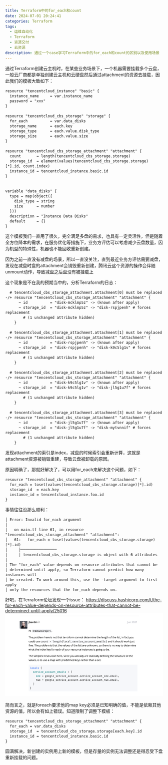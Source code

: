```yaml
---
title: Terraform中的for_each和count
date: 2024-07-01 20:24:41
categories: Terraform
tags:
  - 运维自动化
  - Terraform
  - 资源交付
  - 云资源
description: 通过一个case学习Terraform中的for_each和count的区别以及使用场景
---
```


通过Terraform创建云主机时，在某些业务场景下，一个机器需要挂载多个云盘，一般云厂商都是单独创建云主机和云硬盘然后通过attachment的资源去挂载，因此我们的模板大致如下：

```hcl
resource "tencentcloud_instance" "basic" {
  instance_name     = var.instance_name
  password = "xxx"
}

resource "tencentcloud_cbs_storage" "storage" {
  for_each          = var.data_disks
  storage_name      = each.key
  storage_type      = each.value.disk_type
  storage_size      = each.value.size
}

resource "tencentcloud_cbs_storage_attachment" "attachment" {
  count       = length(tencentcloud_cbs_storage.storage)
  storage_id  = element(values(tencentcloud_cbs_storage.storage)[*].id, count.index)
  instance_id = tencentcloud_instance.basic.id
}


variable "data_disks" {
  type = map(object({
    disk_type = string
    size      = number
  }))
  description = "Instance Data Disks"
  default     = {}
}
```

这个模板我们一直用了很久，完全满足多盘的需求，也具有一定灵活性，但是随着全方位降本的需求，在服务优化等措施下，业务方评估可以考虑减少云盘数量，因为机型的特殊性，机器也不能回收重新创建。

因为之前一直没有减盘的场景，所以一直没关注，直到最近业务方评估需要减盘，发现在减盘时盘的attachment会销毁重新创建，腾讯云这个资源的操作会伴随unmount动作，导致减盘之后盘没有被挂载上

这个现象是不在我的预期当中的，分析Terraform的日志：

```text
  # tencentcloud_cbs_storage_attachment.attachment[0] must be replaced
-/+ resource "tencentcloud_cbs_storage_attachment" "attachment" {
      ~ id          = "disk-mcklmp5z" -> (known after apply)
      ~ storage_id  = "disk-mcklmp5z" -> "disk-rspjpenh" # forces replacement
        # (1 unchanged attribute hidden)
    }

  # tencentcloud_cbs_storage_attachment.attachment[1] must be replaced
-/+ resource "tencentcloud_cbs_storage_attachment" "attachment" {
      ~ id          = "disk-rspjpenh" -> (known after apply)
      ~ storage_id  = "disk-rspjpenh" -> "disk-k9c5lg1v" # forces replacement
        # (1 unchanged attribute hidden)
    }

  # tencentcloud_cbs_storage_attachment.attachment[2] must be replaced
-/+ resource "tencentcloud_cbs_storage_attachment" "attachment" {
      ~ id          = "disk-k9c5lg1v" -> (known after apply)
      ~ storage_id  = "disk-k9c5lg1v" -> "disk-jl5g1u7f" # forces replacement
        # (1 unchanged attribute hidden)
    }

  # tencentcloud_cbs_storage_attachment.attachment[3] must be replaced
-/+ resource "tencentcloud_cbs_storage_attachment" "attachment" {
      ~ id          = "disk-jl5g1u7f" -> (known after apply)
      ~ storage_id  = "disk-jl5g1u7f" -> "disk-mytvnnif" # forces replacement
        # (1 unchanged attribute hidden)
    }
```

发现attachment的索引是index，减盘的时候索引会重新计算，这就是attachment资源被销毁重建，导致云盘被卸载的原因。

原因明确了，那就好解决了，可以用for_each来解决这个问题，如下：
```hcl
resource "tencentcloud_cbs_storage_attachment" "attachment" {
  for_each = toset(values(tencentcloud_cbs_storage.storage)[*].id)
  storage_id  = each.key
  instance_id = tencentcloud_instance.foo.id
}
```

事情往往没那么顺利：

```text
│ Error: Invalid for_each argument
│
│   on main.tf line 61, in resource "tencentcloud_cbs_storage_attachment" "attachment":
│   61:   for_each = toset(values(tencentcloud_cbs_storage.storage)[*].id)
│     ├────────────────
│     │ tencentcloud_cbs_storage.storage is object with 6 attributes
│
│ The "for_each" value depends on resource attributes that cannot be
│ determined until apply, so Terraform cannot predict how many instances will
│ be created. To work around this, use the -target argument to first apply
│ only the resources that the for_each depends on.
```

好吧，在Terraform论坛发现一个issue：
https://discuss.hashicorp.com/t/the-for-each-value-depends-on-resource-attributes-that-cannot-be-determined-until-apply/25016
![discuss](Terraform中的for-each和count/discuss.png)

简而言之，就是foreach要求他的map key必须是已知明确的值，不能是依赖其他资源的值，所以会有如上错误。知道限制了调整下模板：
```hcl
resource "tencentcloud_cbs_storage_attachment" "attachment" {
  for_each = var.data_disks
  storage_id  = tencentcloud_cbs_storage.storage[each.key].id
  instance_id = tencentcloud_instance.basic.id
}
```

圆满解决，新创建的实例用上新的模板，但是存量的实例无法调整还是得忍受下盘重新挂载的问题。
